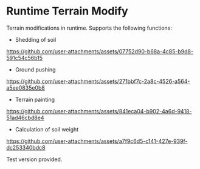 # Runtime Terrain Modify

Terrain modifications in runtime.
Supports the following functions:

- Shedding of soil
  
https://github.com/user-attachments/assets/07752d90-b68a-4c85-b9d8-591c54c56b15

- Ground pushing
  
https://github.com/user-attachments/assets/271bbf7c-2a8c-4526-a564-a5ee0835e0b8

- Terrain painting
  
https://github.com/user-attachments/assets/841eca04-b902-4a6d-9418-51ad46cbd8e4

- Calculation of soil weight
  
https://github.com/user-attachments/assets/a7f9c6d5-c141-427e-939f-dc253340bdc8


Test version provided.
